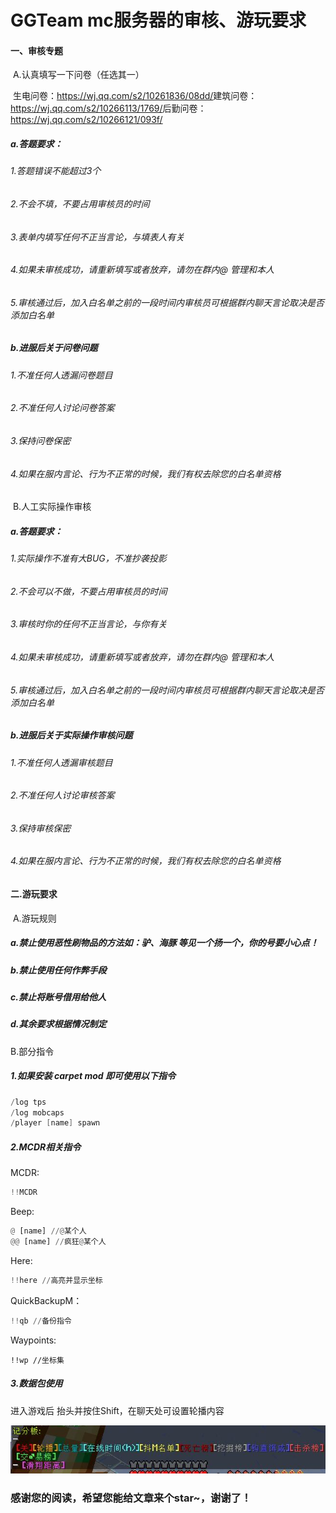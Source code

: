 # GGTeam mc服务器的审核、游玩要求

#### 一、审核专题

​	A.认真填写一下问卷（任选其一）

​	生电问卷：https://wj.qq.com/s2/10261836/08dd/ 
​	建筑问卷：https://wj.qq.com/s2/10266113/1769/ 
​	后勤问卷：https://wj.qq.com/s2/10266121/093f/

##### 				a.答题要求：

###### 			1.答题错误不能超过3个

###### 			2.不会不填，不要占用审核员的时间

###### 			3.表单内填写任何不正当言论，与填表人有关

###### 			4.如果未审核成功，请重新填写或者放弃，请勿在群内@ 管理和本人

###### 			5.审核通过后，加入白名单之前的一段时间内审核员可根据群内聊天言论取决是否添加白名单

##### 				b.进服后关于问卷问题

###### 			1.不准任何人透漏问卷题目

###### 			2.不准任何人讨论问卷答案

###### 			3.保持问卷保密

###### 			4.如果在服内言论、行为不正常的时候，我们有权去除您的白名单资格

​	B.人工实际操作审核
##### 				a.答题要求：

###### 			1.实际操作不准有大BUG，不准抄袭投影

###### 			2.不会可以不做，不要占用审核员的时间

###### 			3.审核时你的任何不正当言论，与你有关

###### 			4.如果未审核成功，请重新填写或者放弃，请勿在群内@ 管理和本人

###### 			5.审核通过后，加入白名单之前的一段时间内审核员可根据群内聊天言论取决是否添加白名单

##### 				b.进服后关于实际操作审核问题

###### 			1.不准任何人透漏审核题目

###### 			2.不准任何人讨论审核答案

###### 			3.保持审核保密

###### 			4.如果在服内言论、行为不正常的时候，我们有权去除您的白名单资格

#### 二.游玩要求

​	A.游玩规则

##### 		a.禁止使用恶性刷物品的方法如：驴、海豚 等见一个扬一个，你的号要小心点！

##### 		b.禁止使用任何作弊手段

##### 		c.禁止将账号借用给他人

##### 		d.其余要求根据情况制定

B.部分指令

##### 1.如果安装 carpet mod 即可使用以下指令

```java
/log tps
/log mobcaps
/player [name] spawn
```

##### 2.MCDR相关指令

MCDR:

```python
!!MCDR
```

Beep:

```python
@ [name] //@某个人
@@ [name] //疯狂@某个人
```

Here:

```python
!!here //高亮并显示坐标
```

QuickBackupM：

```python
!!qb //备份指令
```

Waypoints:

```
!!wp //坐标集
```

##### 3.数据包使用

进入游戏后 抬头并按住Shift，在聊天处可设置轮播内容

![Image text](https://github.com/ggteammc/GGTeammc/blob/main/image1.jpg)



### 感谢您的阅读，希望您能给文章来个star~，谢谢了！

